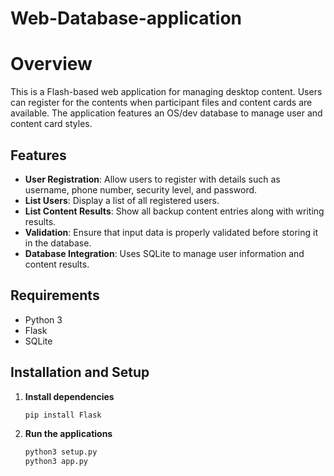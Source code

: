 # Web-Database-application
# Overview

This is a Flash-based web application for managing desktop content. Users can register for the contents when participant files and content cards are available. The application features an OS/dev database to manage user and content card styles.

## Features

- **User Registration**: Allow users to register with details such as username, phone number, security level, and password.
- **List Users**: Display a list of all registered users.
- **List Content Results**: Show all backup content entries along with writing results.
- **Validation**: Ensure that input data is properly validated before storing it in the database.
- **Database Integration**: Uses SQLite to manage user information and content results.

## Requirements

- Python 3
- Flask
- SQLite

## Installation and Setup

1. **Install dependencies**
   ```bash
   pip install Flask

2. **Run the applications**
   ```bash
   python3 setup.py
   python3 app.py
